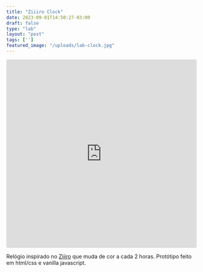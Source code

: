 ```yaml
---
title: "Ziiiro Clock"
date: 2023-09-01T14:50:27-03:00
draft: false
type: "lab"
layout: "post"
tags: ['']
featured_image: "/uploads/lab-clock.jpg"
---
```


<iframe src="https://codesandbox.io/embed/hopeful-smoke-9ym27h?fontsize=14&hidenavigation=1&theme=dark"
     style="width:100%; height:500px; border:0; border-radius: 4px; overflow:hidden;"
     title="hopeful-smoke-9ym27h"
     allow="accelerometer; ambient-light-sensor; camera; encrypted-media; geolocation; gyroscope; hid; microphone; midi; payment; usb; vr; xr-spatial-tracking"
     sandbox="allow-forms allow-modals allow-popups allow-presentation allow-same-origin allow-scripts"
   ></iframe>

Relógio inspirado no <a href="https://www.ziiiro.com/" target="_blank">Ziiiro</a> que muda de cor a cada 2 horas. 
Protótipo feito em html/css e vanilla javascript.